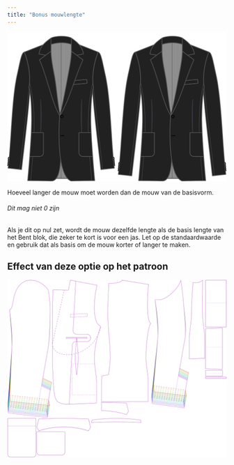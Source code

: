 ```yaml
---
title: "Bonus mouwlengte"
---
```


![Bonus mouwlengte](sleevelengthbonus.svg)

Hoeveel langer de mouw moet worden dan de mouw van de basisvorm.

<Note>

###### Dit mag niet 0 zijn

Als je dit op nul zet, wordt de mouw dezelfde lengte als de basis lengte van het Bent blok,
die zeker te kort is voor een jas.
Let op de standaardwaarde en gebruik dat als basis om de mouw korter of langer te maken.

</Note>

## Effect van deze optie op het patroon

![Deze afbeelding toont het effect van deze optie door meerdere varianten die een andere waarde hebben voor deze optie te vervangen](jaeger_sleevelengthbonus_sample.svg "Effect van deze optie op het patroon")
